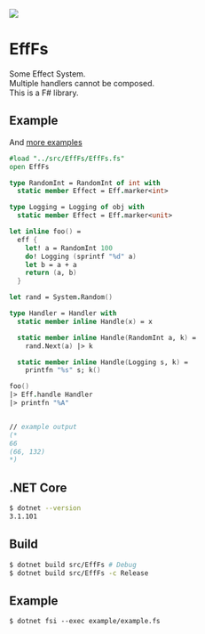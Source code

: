 [![](https://github.com/wraikny/EffFs/workflows/CI/badge.svg)](https://github.com/wraikny/EffFs/actions?workflow=CI)

# EffFs
Some Effect System.  
Multiple handlers cannot be composed.  
This is a F# library.  

## Example
And [more examples](example/example.fsx)

```fsharp
#load "../src/EffFs/EffFs.fs"
open EffFs

type RandomInt = RandomInt of int with
  static member Effect = Eff.marker<int>

type Logging = Logging of obj with
  static member Effect = Eff.marker<unit>

let inline foo() =
  eff {
    let! a = RandomInt 100
    do! Logging (sprintf "%d" a)
    let b = a + a
    return (a, b)
  }

let rand = System.Random()

type Handler = Handler with
  static member inline Handle(x) = x

  static member inline Handle(RandomInt a, k) =
    rand.Next(a) |> k

  static member inline Handle(Logging s, k) =
    printfn "%s" s; k()

foo()
|> Eff.handle Handler
|> printfn "%A"


// example output
(*
66
(66, 132)
*)
```

## .NET Core
```sh
$ dotnet --version
3.1.101
```

## Build
```sh
$ dotnet build src/EffFs # Debug
$ dotnet build src/EffFs -c Release
```

## Example
```
$ dotnet fsi --exec example/example.fs
```
